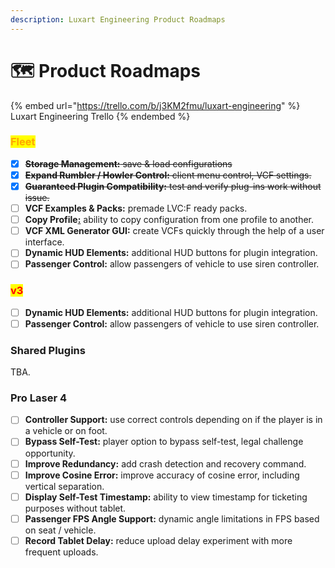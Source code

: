 ```yaml
---
description: Luxart Engineering Product Roadmaps
---
```


# 🗺 Product Roadmaps

{% embed url="https://trello.com/b/j3KM2fmu/luxart-engineering" %}
Luxart Engineering Trello
{% endembed %}

### <mark style="color:orange;">Fleet</mark>

* [x] ~~**Storage Management:** save & load configurations~~
* [x] ~~**Expand Rumbler / Howler Control:** client menu control, VCF settings.~~
* [x] ~~**Guaranteed Plugin Compatibility:** test and verify plug-ins work without issue.~~
* [ ] **VCF Examples & Packs:** premade LVC:F ready packs.
* [ ] **Copy Profile**[**:**](https://docs.luxartengineering.com/fleet/what-is-lvc-fleet) ability to copy configuration from one profile to another.
* [ ] **VCF XML Generator GUI:** create VCFs quickly through the help of a user interface.
* [ ] **Dynamic HUD Elements:** additional HUD buttons for plugin integration.
* [ ] **Passenger Control:** allow passengers of vehicle to use siren controller.

### <mark style="color:red;">v3</mark>

* [ ] **Dynamic HUD Elements:** additional HUD buttons for plugin integration.
* [ ] **Passenger Control:** allow passengers of vehicle to use siren controller.

### Shared Plugins

TBA.

### Pro Laser 4

* [ ] **Controller Support:** use correct controls depending on if the player is in a vehicle or on foot.&#x20;
* [ ] **Bypass Self-Test:** player option to bypass self-test, legal challenge opportunity.
* [ ] **Improve Redundancy:** add crash detection and recovery command.
* [ ] **Improve Cosine Error:** improve accuracy of cosine error, including vertical separation.
* [ ] **Display Self-Test Timestamp:** ability to view timestamp for ticketing purposes without tablet.
* [ ] **Passenger FPS Angle Support:** dynamic angle limitations in FPS based on seat / vehicle.
* [ ] **Record Tablet Delay:** reduce upload delay experiment with more frequent uploads.
